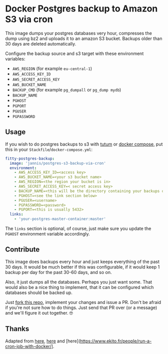 # Docker Postgres backup to Amazon S3 via cron

This image dumps your postgres databases very hour,
compresses the dump using bz2 and uploads it to an
amazon S3 bucket. Backups older than 30 days are
deleted automatically.

Configure the backup source and s3 target with these environment
variables:

- `AWS_REGION` (for example `eu-central-1`)
- `AWS_ACCESS_KEY_ID`
- `AWS_SECRET_ACCESS_KEY`
- `AWS_BUCKET_NAME`
- `BACKUP_CMD` (for example `pg_dumpall` or `pg_dump mydb`)
- `BACKUP_NAME`
- `PGHOST`
- `PGPORT`
- `PGUSER`
- `PGPASSWORD`


## Usage

If you wish to do postgres backups to s3 with [tutum](http://tutum.co)
or [docker compose](https://docs.docker.com/compose/), put this in your
`Stackfile`/`docker-compose.yml`:

```yaml
fitty-postgres-backup:
  image: 'jannis/postgres-s3-backup-via-cron'
  environment:
    - AWS_ACCESS_KEY_ID=<access key>
    - AWS_BUCKET_NAME=<your s3 bucket name>
    - AWS_REGION=<the region your bucket is in>
    - AWS_SECRET_ACCESS_KEY=< secret access key>
    - BACKUP_NAME=<this will be the directory containing your backups on s3>
    - PGHOST=<see the link section below>
    - PGUSER=<username>
    - PGPASSWORD=<password>
    - PGPORT=<this is usually 5432>
  links:
    - 'your-postgres-master-container:master'
```

The `links` section is optional, of course, just make sure you update the
`PGHOST` environment variable accordingly.


## Contribute

This image does backups every hour and just keeps everything of the past 30
days. It would be much better if this was configurable, if it would keep
1 backup per day for the past 30-60 days, and so on.

Also, it just dumps all the databases. Perhaps you just want some. That would
also be a nice thing to implement, that it can be configured which databases
should be backed up.

Just [fork this repo](https://help.github.com/articles/fork-a-repo/), implement
your changes and issue a PR. Don't be afraid if you're not sure how to do
things. Just send that PR over (or a message) and we'll figure it out together. 🤓


## Thanks

Adapted from [here](https://blog.danivovich.com/2015/07/23/postgres-backups-to-s3-with-docker-and-systemd/), [here](http://blog.oestrich.org/2015/01/pg-to-s3-backup-script/) and [here](https://www.ekito.fr/people/run-a-cron-job-with-docker/].
